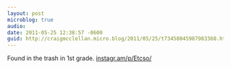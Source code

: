 ```yaml
---
layout: post
microblog: true
audio: 
date: 2011-05-25 12:38:57 -0600
guid: http://craigmcclellan.micro.blog/2011/05/25/t73458045987983360.html
---
```

Found in the trash in 1st grade.  [instagr.am/p/Etcso/](http://instagr.am/p/Etcso/)
